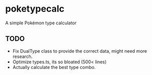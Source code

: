 # poketypecalc

A simple Pokémon type calculator

## TODO

- Fix DualType class to provide the correct data, might need more research.
- Optimize types.ts, its so bloated (500< lines)
- Actually calculate the best type combo.
